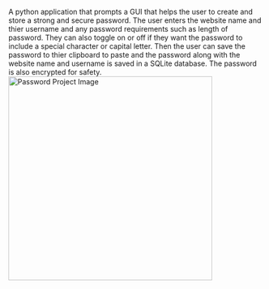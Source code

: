 A python application that prompts a GUI that helps the user to create and store a strong and secure password. The user enters the website name and thier username and any password requirements such as length of password. They can also toggle on or off if they want the password to include a special character or capital letter. Then the user can save the password to thier clipboard to paste and the password along with the website name and username is saved in a SQLite database. The password is also encrypted for safety.
<img width="402" alt="Password Project Image" src="https://github.com/neelgun17/Password/assets/108558155/32d98060-9eb8-44a0-a607-f9e8812fb4e9">
